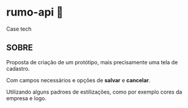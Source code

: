 # rumo-api :jigsaw:
Case tech

## SOBRE

Proposta de criação de um protótipo, mais precisamente uma tela de cadastro.

Com campos necessários e opções de __salvar__ e __cancelar__.

Utilizando alguns padroes de estilizações, como por exemplo cores da empresa e logo.
